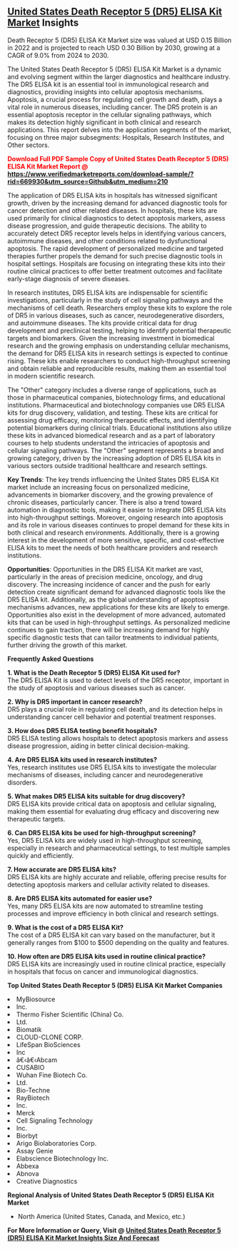 <h2><a href="https://www.verifiedmarketreports.com/download-sample/?rid=669930&amp;utm_source=Github&amp;utm_medium=210" target="_blank">United States Death Receptor 5 (DR5) ELISA Kit Market</a> Insights</h2><p>Death Receptor 5 (DR5) ELISA Kit Market size was valued at USD 0.15 Billion in 2022 and is projected to reach USD 0.30 Billion by 2030, growing at a CAGR of 9.0% from 2024 to 2030.</p><p><p>The United States Death Receptor 5 (DR5) ELISA Kit Market is a dynamic and evolving segment within the larger diagnostics and healthcare industry. The DR5 ELISA kit is an essential tool in immunological research and diagnostics, providing insights into cellular apoptosis mechanisms. Apoptosis, a crucial process for regulating cell growth and death, plays a vital role in numerous diseases, including cancer. The DR5 protein is an essential apoptosis receptor in the cellular signaling pathways, which makes its detection highly significant in both clinical and research applications. This report delves into the application segments of the market, focusing on three major subsegments: Hospitals, Research Institutes, and Other sectors. <strong><p><span class=""><span style="color: #ff0000;"><strong>Download Full PDF Sample Copy of United States Death Receptor 5 (DR5) ELISA Kit Market Report</strong> @ </span><a href="https://www.verifiedmarketreports.com/download-sample/?rid=669930&amp;utm_source=Github&amp;utm_medium=210" target="_blank">https://www.verifiedmarketreports.com/download-sample/?rid=669930&amp;utm_source=Github&amp;utm_medium=210</a></span></p></strong> <p>The application of DR5 ELISA kits in hospitals has witnessed significant growth, driven by the increasing demand for advanced diagnostic tools for cancer detection and other related diseases. In hospitals, these kits are used primarily for clinical diagnostics to detect apoptosis markers, assess disease progression, and guide therapeutic decisions. The ability to accurately detect DR5 receptor levels helps in identifying various cancers, autoimmune diseases, and other conditions related to dysfunctional apoptosis. The rapid development of personalized medicine and targeted therapies further propels the demand for such precise diagnostic tools in hospital settings. Hospitals are focusing on integrating these kits into their routine clinical practices to offer better treatment outcomes and facilitate early-stage diagnosis of severe diseases.<p>In research institutes, DR5 ELISA kits are indispensable for scientific investigations, particularly in the study of cell signaling pathways and the mechanisms of cell death. Researchers employ these kits to explore the role of DR5 in various diseases, such as cancer, neurodegenerative disorders, and autoimmune diseases. The kits provide critical data for drug development and preclinical testing, helping to identify potential therapeutic targets and biomarkers. Given the increasing investment in biomedical research and the growing emphasis on understanding cellular mechanisms, the demand for DR5 ELISA kits in research settings is expected to continue rising. These kits enable researchers to conduct high-throughput screening and obtain reliable and reproducible results, making them an essential tool in modern scientific research.<p>The "Other" category includes a diverse range of applications, such as those in pharmaceutical companies, biotechnology firms, and educational institutions. Pharmaceutical and biotechnology companies use DR5 ELISA kits for drug discovery, validation, and testing. These kits are critical for assessing drug efficacy, monitoring therapeutic effects, and identifying potential biomarkers during clinical trials. Educational institutions also utilize these kits in advanced biomedical research and as a part of laboratory courses to help students understand the intricacies of apoptosis and cellular signaling pathways. The "Other" segment represents a broad and growing category, driven by the increasing adoption of DR5 ELISA kits in various sectors outside traditional healthcare and research settings.<p><strong>Key Trends</strong>: The key trends influencing the United States DR5 ELISA Kit market include an increasing focus on personalized medicine, advancements in biomarker discovery, and the growing prevalence of chronic diseases, particularly cancer. There is also a trend toward automation in diagnostic tools, making it easier to integrate DR5 ELISA kits into high-throughput settings. Moreover, ongoing research into apoptosis and its role in various diseases continues to propel demand for these kits in both clinical and research environments. Additionally, there is a growing interest in the development of more sensitive, specific, and cost-effective ELISA kits to meet the needs of both healthcare providers and research institutions.<p><strong>Opportunities</strong>: Opportunities in the DR5 ELISA Kit market are vast, particularly in the areas of precision medicine, oncology, and drug discovery. The increasing incidence of cancer and the push for early detection create significant demand for advanced diagnostic tools like the DR5 ELISA kit. Additionally, as the global understanding of apoptosis mechanisms advances, new applications for these kits are likely to emerge. Opportunities also exist in the development of more advanced, automated kits that can be used in high-throughput settings. As personalized medicine continues to gain traction, there will be increasing demand for highly specific diagnostic tests that can tailor treatments to individual patients, further driving the growth of this market.<p><strong>Frequently Asked Questions</strong></p><p><strong>1. What is the Death Receptor 5 (DR5) ELISA Kit used for?</strong><br> The DR5 ELISA Kit is used to detect levels of the DR5 receptor, important in the study of apoptosis and various diseases such as cancer.</p><p><strong>2. Why is DR5 important in cancer research?</strong><br> DR5 plays a crucial role in regulating cell death, and its detection helps in understanding cancer cell behavior and potential treatment responses.</p><p><strong>3. How does DR5 ELISA testing benefit hospitals?</strong><br> DR5 ELISA testing allows hospitals to detect apoptosis markers and assess disease progression, aiding in better clinical decision-making.</p><p><strong>4. Are DR5 ELISA kits used in research institutes?</strong><br> Yes, research institutes use DR5 ELISA kits to investigate the molecular mechanisms of diseases, including cancer and neurodegenerative disorders.</p><p><strong>5. What makes DR5 ELISA kits suitable for drug discovery?</strong><br> DR5 ELISA kits provide critical data on apoptosis and cellular signaling, making them essential for evaluating drug efficacy and discovering new therapeutic targets.</p><p><strong>6. Can DR5 ELISA kits be used for high-throughput screening?</strong><br> Yes, DR5 ELISA kits are widely used in high-throughput screening, especially in research and pharmaceutical settings, to test multiple samples quickly and efficiently.</p><p><strong>7. How accurate are DR5 ELISA kits?</strong><br> DR5 ELISA kits are highly accurate and reliable, offering precise results for detecting apoptosis markers and cellular activity related to diseases.</p><p><strong>8. Are DR5 ELISA kits automated for easier use?</strong><br> Yes, many DR5 ELISA kits are now automated to streamline testing processes and improve efficiency in both clinical and research settings.</p><p><strong>9. What is the cost of a DR5 ELISA Kit?</strong><br> The cost of a DR5 ELISA kit can vary based on the manufacturer, but it generally ranges from $100 to $500 depending on the quality and features.</p><p><strong>10. How often are DR5 ELISA kits used in routine clinical practice?</strong><br> DR5 ELISA kits are increasingly used in routine clinical practice, especially in hospitals that focus on cancer and immunological diagnostics.</p></p><p><strong>Top United States Death Receptor 5 (DR5) ELISA Kit Market Companies</strong></p><div data-test-id=""><p><li>MyBiosource</li><li> Inc.</li><li> Thermo Fisher Scientific (China) Co.</li><li> Ltd.</li><li> Biomatik</li><li> CLOUD-CLONE CORP.</li><li> LifeSpan BioSciences</li><li> Inc</li><li> â€‹â€‹Abcam</li><li> CUSABIO</li><li> Wuhan Fine Biotech Co.</li><li> Ltd.</li><li> Bio-Techne</li><li> RayBiotech</li><li> Inc.</li><li> Merck</li><li> Cell Signaling Technology</li><li> Inc.</li><li> Biorbyt</li><li> Arigo Biolaboratories Corp.</li><li> Assay Genie</li><li> Elabscience Biotechnology Inc.</li><li> Abbexa</li><li> Abnova</li><li> Creative Diagnostics</li></p><div><strong>Regional Analysis of&nbsp;United States Death Receptor 5 (DR5) ELISA Kit Market</strong></div><ul><li dir="ltr"><p dir="ltr">North America&nbsp;(United States, Canada, and Mexico, etc.)</p></li></ul><p><strong>For More Information or Query, Visit @&nbsp;</strong><strong><a href="https://www.verifiedmarketreports.com/product/death-receptor-5-dr5-elisa-kit-market/?utm_source=Github&amp;utm_medium=210" target="_blank">United States Death Receptor 5 (DR5) ELISA Kit Market Insights Size And Forecast</a></strong></p></div>
